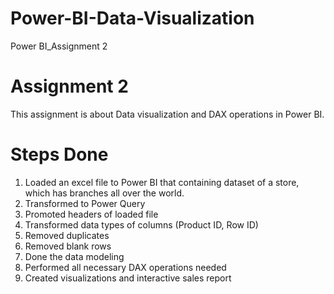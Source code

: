 # Power-BI-Data-Visualization
Power BI_Assignment 2

# Assignment 2
This assignment is about Data visualization and DAX operations in Power BI.
# Steps Done
1. Loaded an excel file to Power BI that containing dataset of a store, which has branches all over the world.
2. Transformed to Power Query
3. Promoted headers of loaded file
4. Transformed data types of columns (Product ID, Row ID)
5. Removed duplicates
6. Removed blank rows
7. Done the data modeling
8. Performed all necessary DAX operations needed
9. Created visualizations and interactive sales report
